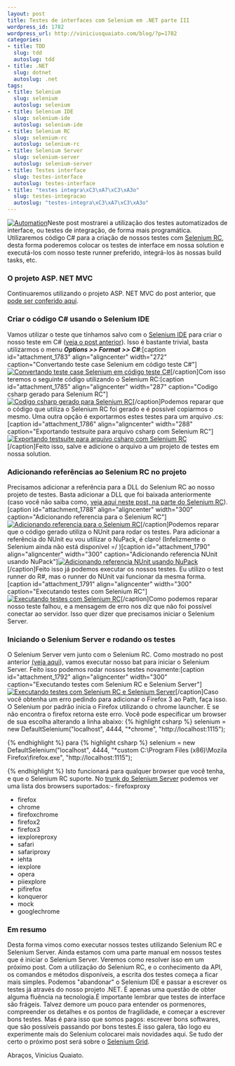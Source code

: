 ```yaml
--- 
layout: post
title: Testes de interfaces com Selenium em .NET parte III
wordpress_id: 1782
wordpress_url: http://viniciusquaiato.com/blog/?p=1782
categories: 
- title: TDD
  slug: tdd
  autoslug: tdd
- title: .NET
  slug: dotnet
  autoslug: .net
tags: 
- title: Selenium
  slug: selenium
  autoslug: selenium
- title: Selenium IDE
  slug: selenium-ide
  autoslug: selenium-ide
- title: Selenium RC
  slug: selenium-rc
  autoslug: selenium-rc
- title: Selenium Server
  slug: selenium-server
  autoslug: selenium-server
- title: Testes interface
  slug: testes-interface
  autoslug: testes-interface
- title: "testes integra\xC3\xA7\xC3\xA3o"
  slug: testes-integracao
  autoslug: "testes-integra\xC3\xA7\xC3\xA3o"
---
```

[![Automation](http://viniciusquaiato.com/images_posts/automation-150x150.jpg "Automation")](http://viniciusquaiato.com/images_posts/automation.jpg)Neste post mostrarei a utilização dos testes automatizados de interface, ou testes de integração, de forma mais programática. Utilizaremos código C# para a criação de nossos testes com [Selenium RC](http://seleniumhq.org/projects/remote-control/), desta forma poderemos colocar os testes de interface em nossa solution e executá-los com nosso teste runner preferido, integrá-los às nossas build tasks, etc.

### O projeto ASP. NET MVC
Continuaremos utilizando o projeto ASP. NET MVC do post anterior, que [pode ser conferido aqui](http://viniciusquaiato.com/blog/testes-de-interfaces-com-selenium-em-net-parte-ii/).

### Criar o código C# usando o Selenium IDE
Vamos utilizar o teste que tínhamos salvo com o [Selenium IDE](http://seleniumhq.org/projects/ide/) para criar o nosso teste em C# ([veja o post anterior](http://viniciusquaiato.com/blog/testes-de-interfaces-com-selenium-em-net-parte-ii/)). Isso é bastante trivial, basta utilizarmos o menu **_Options >> Format >> C#_**:[caption id="attachment_1783" align="aligncenter" width="272" caption="Convertando teste case Selenium em código teste C#"][![Convertando teste case Selenium em código teste C#](http://viniciusquaiato.com/images_posts/convertando-teste-em-teste-csharp-272x300.png "Convertando teste case Selenium em código teste C#")](http://viniciusquaiato.com/images_posts/convertando-teste-em-teste-csharp.png)[/caption]Com isso teremos o seguinte código utilizando o Selenium RC:[caption id="attachment_1785" align="aligncenter" width="287" caption="Codigo csharp gerado para Selenium RC"][![Codigo csharp gerado para Selenium RC](http://viniciusquaiato.com/images_posts/Codigo-csharp-gerado-Selenium-RC-287x300.png "Codigo csharp gerado para Selenium RC")](http://viniciusquaiato.com/images_posts/Codigo-csharp-gerado-Selenium-RC.png)[/caption]Podemos reparar que o código que utiliza o Selenium RC foi gerado e é possível copiarmos o mesmo. Uma outra opção é exportarmos estes testes para um arquivo .cs:[caption id="attachment_1786" align="aligncenter" width="288" caption="Exportando testsuite para arquivo csharp com Selenium RC"][![Exportando testsuite para arquivo csharp com Selenium RC](http://viniciusquaiato.com/images_posts/exportando-testsuite-para-arquivo-csharp-com-Selenium-RC-288x300.png "Exportando testsuite para arquivo csharp com Selenium RC")](http://viniciusquaiato.com/images_posts/exportando-testsuite-para-arquivo-csharp-com-Selenium-RC.png)[/caption]Feito isso, salve e adicione o arquivo a um projeto de testes em nossa solution.

### Adicionando referências ao Selenium RC no projeto
Precisamos adicionar a referência para a DLL do Selenium RC ao nosso projeto de testes. Basta adicionar a DLL que foi baixada anteriormente (caso você não saiba como, [veja aqui neste post, na parte do Selenium RC](http://viniciusquaiato.com/blog/testes-de-interfaces-com-selenium-em-net/)).[caption id="attachment_1788" align="aligncenter" width="300" caption="Adicionando referencia para o Selenium RC"][![Adicionando referencia para o Selenium RC](http://viniciusquaiato.com/images_posts/adicionando-referencia-para-o-Selenium-RC-300x225.png "Adicionando referencia para o Selenium RC")](http://viniciusquaiato.com/images_posts/adicionando-referencia-para-o-Selenium-RC.png)[/caption]Podemos reparar que o código gerado utiliza o NUnit para rodar os testes. Para adicionar a referência do NUnit eu vou utilizar o NuPack, é claro! (Infelizmente o Selenium ainda não está disponível =/ )[caption id="attachment_1790" align="aligncenter" width="300" caption="Adicionando referencia NUnit usando NuPack"][![Adicionando referencia NUnit usando NuPack](http://viniciusquaiato.com/images_posts/adicionando-referencia-NUnit-usando-NuPack-300x124.png "Adicionando referencia NUnit usando NuPack")](http://viniciusquaiato.com/images_posts/adicionando-referencia-NUnit-usando-NuPack.png)[/caption]Feito isso já podemos executar os nossos testes. Eu utilizo o test runner do R#, mas o runner do NUnit vai funcionar da mesma forma.[caption id="attachment_1791" align="aligncenter" width="300" caption="Executando testes com Selenium RC"][![Executando testes com Selenium RC](http://viniciusquaiato.com/images_posts/Executando-testes-com-Selenium-RC-300x121.png "Executando testes com Selenium RC")](http://viniciusquaiato.com/images_posts/Executando-testes-com-Selenium-RC.png)[/caption]Como podemos reparar nosso teste falhou, e a mensagem de erro nos diz que não foi possível conectar ao servidor. Isso quer dizer que precisamos iniciar o Selenium Server.

### Iniciando o Selenium Server e rodando os testes
O Selenium Server vem junto com o Selenium RC. Como mostrado no post anterior [(veja aqui](http://viniciusquaiato.com/blog/testes-de-interfaces-com-selenium-em-net-parte-ii/)), vamos executar nosso bat para iniciar o Selenium Server. Feito isso podemos rodar nossos testes novamente:[caption id="attachment_1792" align="aligncenter" width="300" caption="Executando testes com Selenium RC e Selenium Server"][![Executando testes com Selenium RC e Selenium Server](http://viniciusquaiato.com/images_posts/Executando-testes-com-Selenium-RC-e-Selenium-Server-300x145.png "Executando testes com Selenium RC e Selenium Server")](http://viniciusquaiato.com/images_posts/Executando-testes-com-Selenium-RC-e-Selenium-Server.png)[/caption]Caso você obtenha um erro pedindo para adicionar o Firefox 3 ao Path, faça isso. O Selenium por padrão inicia o Firefox utilizando o chrome launcher. E se não encontra o firefox retorna este erro. Você pode especificar um browser de sua escolha alterando a linha abaixo:
{% highlight csharp %}
selenium = new DefaultSelenium("localhost", 4444, "*chrome", "http://localhost:1115");
    
{% endhighlight %}
para
{% highlight csharp %}
selenium = new DefaultSelenium("localhost", 4444, "*custom C:\Program Files (x86)\Mozila Firefox\firefox.exe", "http://localhost:1115");
    
{% endhighlight %}
Isto funcionará para qualquer browser que você tenha, e que o Selenium RC suporte. No [trunk do Selenium Server](http://svn.openqa.org/fisheye/browse/selenium-rc/trunk/server-coreless/src/main/java/org/openqa/selenium/server/browserlaunchers/BrowserLauncherFactory.java?r=2703) podemos ver uma lista dos browsers suportados:- firefoxproxy
- firefox
- chrome
- firefoxchrome
- firefox2
- firefox3
- iexploreproxy
- safari
- safariproxy
- iehta
- iexplore
- opera
- piiexplore
- pifirefox
- konqueror
- mock
- googlechrome


### Em resumo
Desta forma vimos como executar nossos testes utilizando Selenium RC e Selenium Server. Ainda estamos com uma parte manual em nossos testes que é iniciar o Selenium Server. Veremos como resolver isso em um próximo post. Com a utilização do Selenium RC, e o conhecimento da API, os comandos e métodos disponíveis, a escrita dos testes começa a ficar mais simples. Podemos "abandonar" o Selenium IDE e passar a escrever os testes já através do nosso projeto .NET. É apenas uma questão de obter alguma fluência na tecnologia.É importante lembrar que testes de interface são frágeis. Talvez demore um pouco para entender os pormenores, compreender os detalhes e os pontos de fragilidade, e começar a escrever bons testes. Mas é para isso que somos pagos: escrever bons softwares, que são possíveis passando por bons testes.É isso galera, tão logo eu experimente mais do Selenium colocarei mais novidades aqui. Se tudo der certo o próximo post será sobre o [Selenium Grid](http://selenium-grid.seleniumhq.org/).

Abraços,
Vinicius Quaiato.
